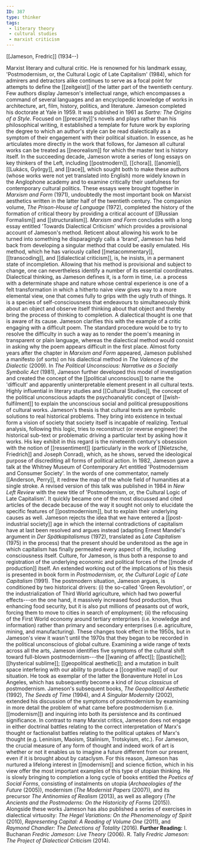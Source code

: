 ```yaml
---
ID: 387
type: thinker
tags: 
 - literary theory
 - cultural studies
 - marxist criticism
---
```


[[Jameson, Fredric]]
 (1934--)


Marxist literary and cultural critic. He is renowned for his landmark
essay, 'Postmodernism, or, the Cultural Logic of Late Capitalism'
(1984), which for admirers and detractors alike continues to serve as a
focal point for attempts to define the
[[zeitgeist]] of the latter
part of the twentieth century. Few authors display Jameson's
intellectual range, which encompasses a command of several languages and
an encyclopedic knowledge of works in architecture, art, film, history,
politics, and literature.
Jameson completed his doctorate at Yale in 1959. It was published in
1961 as *Sartre: The Origins of a Style*. Focused on
[[precarity]]'s novels and plays
rather than his philosophical writing, it established a template for
future work by exploring the degree to which an author's style can be
read dialectically as a symptom of their engagement with their political
situation. In essence, as he articulates more directly in the work that
follows, for Jameson all cultural works can be treated as
[[neorealism]] for which the
master text is history itself.
In the succeeding decade, Jameson wrote a series of long essays on key
thinkers of the Left, including
[[postmodern]],
[[chora]],
[[anomie]],
[[Lukács, György]], and
[[race]], which sought
both to make these authors (whose works were not yet translated into
English) more widely known in the Anglophone academy and to examine
critically their usefulness for contemporary cultural politics. These
essays were brought together in *Marxism and Form* (1971), undoubtedly
the most important book on Marxist aesthetics written in the latter half
of the twentieth century. The companion volume, *The Prison-House of
Language* (1972), completed the history of the formation of critical
theory by providing a critical account of [[Russian Formalism]] and
[[structuralism]]. *Marxism and Form* concludes with a long essay entitled 'Towards Dialectical
Criticism' which provides a provisional account of Jameson's method.
Reticent about allowing his work to be turned into something he
disparagingly calls a 'brand', Jameson has held back from developing a
singular method that could be easily emulated.
His method, which he has variously called
[[metacommentary]],
[[transcoding]], and
[[dialectical criticism]],
is, he insists, in a permanent state of incompletion. Allowing that his
method is provisional and subject to change, one can nevertheless
identify a number of its essential coordinates. Dialectical thinking, as
Jameson defines it, is a form in time, i.e. a process with a determinate
shape and nature whose central experience is one of a felt
transformation in which a hitherto naive view gives way to a more
elemental view, one that comes fully to grips with the ugly truth of
things. It is a species of self-consciousness that endeavours to
simultaneously think about an object and observe itself thinking about
that object and thereby bring the process of thinking to completion. A
dialectical thought is one that is aware of its cause. Jameson clarifies
this with the example of a critic engaging with a difficult poem. The
standard procedure would be to try to resolve the difficulty in such a
way as to render the poem's meaning in transparent or plain language,
whereas the dialectical method would consist in asking why the poem
appears difficult in the first place. Almost forty years after the
chapter in *Marxism and Form* appeared, Jameson published a manifesto
(of sorts) on his dialectical method in *The Valences of the Dialectic*
(2009).
In *The Political Unconscious: Narrative as a Socially Symbolic Act*
(1981), Jameson further developed this model of investigation and
created the concept of the [[political unconscious]] to name the
'difficult' and apparently uninterpretable element present in all
cultural texts. Highly influential in literary studies and [[Cultural Studies]], the concept of the
political unconscious adapts the psychoanalytic concept of
[[wish-fulfilment]] to
explain the unconscious social and political presuppositions of cultural
works. Jameson's thesis is that cultural texts are symbolic solutions to
real historical problems. They bring into existence in textual form a
vision of society that society itself is incapable of realizing. Textual
analysis, following this logic, tries to reconstruct (or reverse
engineer) the historical sub-text or problematic driving a particular
text by asking how it works. His key exhibit in this regard is the
nineteenth century's obsession with the notion of
[[ressentiment]]
(particularly in the work of [[Nietzsche, Friedrich]] and Joseph
Conrad), which, as he shows, served the ideological purpose of
discrediting all forms of political action.
In 1982, Jameson gave a talk at the Whitney Museum of Contemporary Art
entitled 'Postmodernism and Consumer Society'. In the words of one
commentator, namely [[Anderson, Perry]], it redrew the
map of the whole field of humanities at a single stroke. A revised
version of this talk was published in 1984 in *New Left Review* with the
new title of 'Postmodernism, or, the Cultural Logic of Late Capitalism'.
It quickly became one of the most discussed and cited articles of the
decade because of the way it sought not only to elucidate the specific
features of
[[postmodernism]], but to
explain their underlying causes as well. Jameson rejects the idea that
we have entered a
[[post-industrial society]] age in
which the internal contradictions of capitalism have at last been
resolved and argues instead (adapting Ernest Mandel's argument in *Der Spätkapitalismus* (1972), translated as *Late Capitalism* (1975) in the
process) that the present should be understood as the age in which
capitalism has finally permeated every aspect of life, including
consciousness itself. Culture, for Jameson, is thus both a response to
and registration of the underlying economic and political forces of the
[[mode of production]]
itself.
An extended working out of the implications of his thesis is presented
in book form in *Postmodernism, or, the Cultural Logic of Late
Capitalism* (1991). The postmodern situation, Jameson argues, is
conditioned by two historical drivers: (i) the so-called 'Green
Revolution', or the industrialization of Third World agriculture, which
had two powerful effects---on the one hand, it massively increased food
production, thus enhancing food security, but it is also put millions of
peasants out of work, forcing them to move to cities in search of
employment; (ii) the refocusing of the First World economy around
tertiary enterprises (i.e. knowledge and information) rather than
primary and secondary enterprises (i.e. agriculture, mining, and
manufacturing).
These changes took effect in the 1950s, but in Jameson's view it wasn't
until the 1970s that they began to be recorded in the political
unconscious of global culture. Examining a wide range of texts across
all the arts, Jameson identifies five symptoms of the cultural shift
toward full-blown postmodernism---the [[waning of affect]];
[[pastiche]]; [[hysterical sublime]]; [[geopolitical aesthetic]]; and a mutation in
built space interfering with our ability to produce a [[cognitive map]] of our situation. He
took as exemplar of the latter the Bonaventure Hotel in Los Angeles,
which has subsequently become a kind of *locus classicus* of
postmodernism. Jameson's subsequent books, *The Geopolitical Aesthetic*
(1992), *The Seeds of Time* (1994), and *A Singular Modernity* (2002),
extended his discussion of the symptoms of postmodernism by examining in
more detail the problem of what came before postmodernism (i.e.
[[modernism]]) and inquiring
into both its persistence and its continued significance.
In contrast to many Marxist critics, Jameson does not engage in either
doctrinal battles relating to the correct interpretation of Marx's
thought or factionalist battles relating to the political uptakes of
Marx's thought (e.g. Leninism, Maoism, Stalinism, Trotskyism, etc.). For
Jameson, the crucial measure of any form of thought and indeed work of
art is whether or not it enables us to imagine a future different from
our present, even if it is brought about by cataclysm. For this reason,
Jameson has nurtured a lifelong interest in
[[modernism]] and science
fiction, which in his view offer the most important examples of this
type of utopian thinking. He is slowly bringing to completion a long
cycle of books entitled the *Poetics of Social Forms*, consisting of
instalments on utopia (*Archaeologies of the Future* (2005)), modernism
(*The Modernist Papers* (2007)), and its precursor *The Antinomies of Realism* (2013), as well as allegory (*The Ancients and the Postmoderns: On the Historicity of Forms* (2015)). Alongside these works Jameson has also published a series of exercises in dialectical virtuosity: *The Hegel Variations: On the Phenomenology of Spirit* (2010), *Representing Capital: A Reading of Volume One* (2011), and *Raymond Chandler: The Detections of Totality* (2016).
**Further Reading:** I. Buchanan *Fredric Jameson: Live Theory* (2006).
R. Tally *Fredric Jameson: The Project of Dialectical Criticism* (2014).
